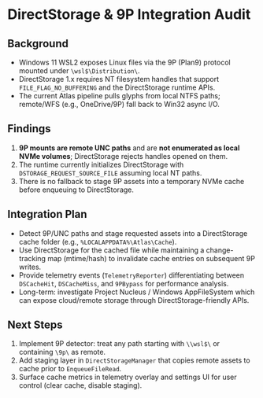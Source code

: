 # DirectStorage & 9P Integration Audit

## Background
- Windows 11 WSL2 exposes Linux files via the 9P (Plan9) protocol mounted under `\wsl$\Distribution\`.
- DirectStorage 1.x requires NT filesystem handles that support `FILE_FLAG_NO_BUFFERING` and the DirectStorage runtime APIs.
- The current Atlas pipeline pulls glyphs from local NTFS paths; remote/WFS (e.g., OneDrive/9P) fall back to Win32 async I/O.

## Findings
1. **9P mounts are remote UNC paths** and are **not enumerated as local NVMe volumes**; DirectStorage rejects handles opened on them.
2. The runtime currently initializes DirectStorage with `DSTORAGE_REQUEST_SOURCE_FILE` assuming local NT paths.
3. There is no fallback to stage 9P assets into a temporary NVMe cache before enqueuing to DirectStorage.

## Integration Plan
- Detect 9P/UNC paths and stage requested assets into a DirectStorage cache folder (e.g., `%LOCALAPPDATA%\Atlas\Cache`).
- Use DirectStorage for the cached file while maintaining a change-tracking map (mtime/hash) to invalidate cache entries on subsequent 9P writes.
- Provide telemetry events (`TelemetryReporter`) differentiating between `DSCacheHit`, `DSCacheMiss`, and `9PBypass` for performance analysis.
- Long-term: investigate Project Nucleus / Windows AppFileSystem which can expose cloud/remote storage through DirectStorage-friendly APIs.

## Next Steps
1. Implement 9P detector: treat any path starting with `\\wsl$\` or containing `\9p\` as remote.
2. Add staging layer in `DirectStorageManager` that copies remote assets to cache prior to `EnqueueFileRead`.
3. Surface cache metrics in telemetry overlay and settings UI for user control (clear cache, disable staging).
